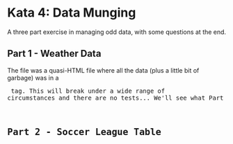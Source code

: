 # Kata 4: Data Munging

A three part exercise in managing odd data, with some questions at the end.

## Part 1 - Weather Data

The file was a quasi-HTML file where all the data (plus a little bit of garbage)
was in a <pre> tag. This will break under a wide range of circumstances and
there are no tests... We'll see what Part 2 holds.

## Part 2 - Soccer League Table


